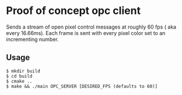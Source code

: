 # Proof of concept opc client

Sends a stream of open pixel control messages at roughly 60 fps ( aka every 16.66ms).  Each frame is sent with every pixel color set to an incrementing number.  

## Usage
```
$ mkdir build
$ cd build
$ cmake ..
$ make && ./main OPC_SERVER [DESIRED_FPS (defaults to 60)]

